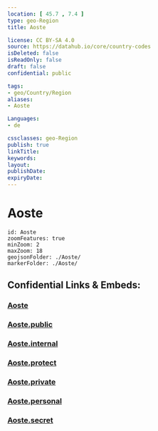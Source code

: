 ```yaml
---
location: [ 45.7 , 7.4 ] 
type: geo-Region
title: Aoste

license: CC BY-SA 4.0
source: https://datahub.io/core/country-codes
isDeleted: false
isReadOnly: false
draft: false
confidential: public

tags:
- geo/Country/Region
aliases:
- Aoste

Languages:
- de

cssclasses: geo-Region
publish: true
linkTitle: 
keywords: 
layout: 
publishDate: 
expiryDate: 
---
```


# Aoste

```leaflet
id: Aoste
zoomFeatures: true 
minZoom: 2 
maxZoom: 18
geojsonFolder: ./Aoste/
markerFolder: ./Aoste/
```


## Confidential Links & Embeds: 

### [Aoste](/_Standards/Earth/Continent/Europe/Europe~South/Italy/regions~Italy/Aosta_Valley/Aoste.md) 

### [Aoste.public](/_public/Earth/Continent/Europe/Europe~South/Italy/regions~Italy/Aosta_Valley/Aoste.public.md) 

### [Aoste.internal](/_internal/Earth/Continent/Europe/Europe~South/Italy/regions~Italy/Aosta_Valley/Aoste.internal.md) 

### [Aoste.protect](/_protect/Earth/Continent/Europe/Europe~South/Italy/regions~Italy/Aosta_Valley/Aoste.protect.md) 

### [Aoste.private](/_private/Earth/Continent/Europe/Europe~South/Italy/regions~Italy/Aosta_Valley/Aoste.private.md) 

### [Aoste.personal](/_personal/Earth/Continent/Europe/Europe~South/Italy/regions~Italy/Aosta_Valley/Aoste.personal.md) 

### [Aoste.secret](/_secret/Earth/Continent/Europe/Europe~South/Italy/regions~Italy/Aosta_Valley/Aoste.secret.md)

